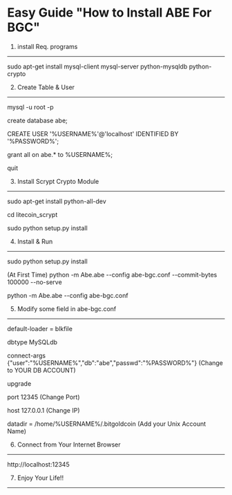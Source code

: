 
Easy Guide "How to Install ABE For BGC"
============================================

1. install Req. programs
---------------------------

sudo apt-get install mysql-client mysql-server python-mysqldb python-crypto


2. Create Table & User 
------------------------

mysql -u root -p

create database abe;

CREATE USER '%USERNAME%'@'localhost' IDENTIFIED BY '%PASSWORD%';

grant all on abe.* to %USERNAME%;

quit

3. Install Scrypt Crypto Module
------------------------------------

sudo apt-get install python-all-dev

cd litecoin_scrypt

sudo python setup.py install


4. Install & Run 
------------------

sudo python setup.py install

(At First Time)
python -m Abe.abe --config abe-bgc.conf --commit-bytes 100000 --no-serve 

python -m Abe.abe --config abe-bgc.conf

5. Modify some field in abe-bgc.conf
-------------------------------------

default-loader = blkfile

dbtype MySQLdb

connect-args {"user":"%USERNAME%","db":"abe","passwd":"%PASSWORD%"}
(Change to YOUR DB ACCOUNT)

upgrade

port 12345
(Change Port)

host 127.0.0.1 
(Change IP)

datadir = /home/%USERNAME%/.bitgoldcoin 
(Add your Unix Account Name)


6. Connect from Your Internet Browser
-----------------------------------------

http://localhost:12345


7. Enjoy Your Life!!
----------------------
